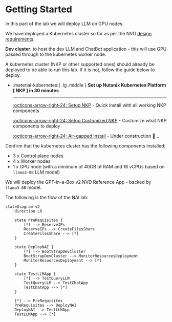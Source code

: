 # Getting Started

In this part of the lab we will deploy LLM on GPU nodes.

We have deployed a Kubernetes cluster so far as per the NVD [design requirements](../conceptual/conceptual.md#management-kubernetes-cluster).

**Dev cluster**: to host the dev LLM and ChatBot application - this will use GPU passed through to the kubernetes worker node.

A kubernetes cluster (NKP or other supported ones) should already be deployed to be able to run this lab. If it is not, follow the guide below to deploy.

<div class="grid cards" markdown>

-   :material-kubernetes:{ .lg .middle } __Set up Nutanix Kubernetes Platform [ NKP ] in 30 minutes__

    ---

    [:octicons-arrow-right-24: Setup NKP](../infra/infra_nkp.md) - Quick install with all working NKP components

    [:octicons-arrow-right-24: Setup Customized NKP](../appendix/infra_nkp_hard_way.md) - Customize what NKP components to deploy

    [:octicons-arrow-right-24: Air-gapped Install](../appendix/infra_nkp_hard_way.md) - Under construction :construction: .. 

</div>

Confirm that the kubernetes cluster has the following components installed:

- 3 x Control plane nodes
- 4 x Worker nodes 
- 1 x GPU node (with a minimum of 40GB of RAM and 16 vCPUs based on ``llama3-8B`` LLM model)


We will deploy the GPT-in-a-Box v2 NVD Reference App - backed by ``llama3-8B`` model.

The following is the flow of the NAI lab:

```mermaid
stateDiagram-v2
    direction LR

    state PreRequisites {
        [*] --> ReserveIPs
        ReserveIPs --> CreateFilesShare
        CreateFilesShare --> [*]
    }
    
    state DeployNAI {
        [*] --> BootStrapDevCluster
        BootStrapDevCluster --> MonitorResourcesDeployment
        MonitorResourcesDeployment --> [*]
    }

    state TestLLMApp {
        [*] --> TestQueryLLM
        TestQueryLLM --> TestChatApp
        TestChatApp --> [*]
    }

    [*] --> PreRequisites
    PreRequisites --> DeployNAI
    DeployNAI --> TestLLMApp
    TestLLMApp --> [*]
```

